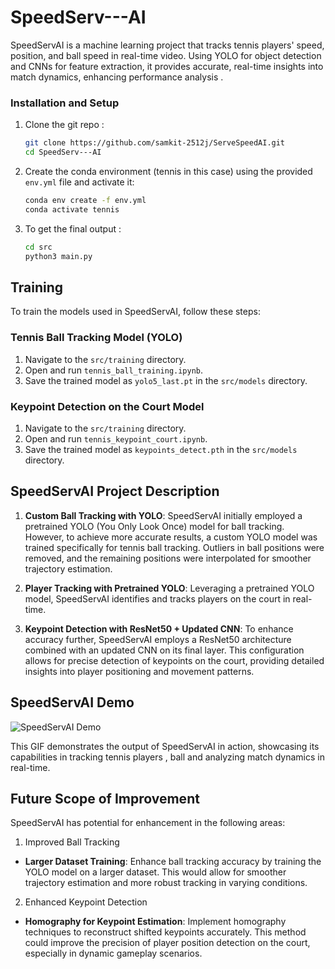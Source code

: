 # SpeedServ---AI
SpeedServAI is a machine learning project that tracks tennis players' speed, position, and ball speed in real-time video. Using YOLO for object detection and CNNs for feature extraction, it provides accurate, real-time insights into match dynamics, enhancing performance analysis . 


### Installation and Setup

1. Clone the git repo :
   ```bash
   git clone https://github.com/samkit-2512j/ServeSpeedAI.git
   cd SpeedServ---AI

2. Create the conda environment (tennis in this case) using the provided `env.yml` file and activate it:
   
   ```bash
   conda env create -f env.yml
   conda activate tennis

3. To get the final output :
   ```bash
   cd src
   python3 main.py

## Training

To train the models used in SpeedServAI, follow these steps:

### Tennis Ball Tracking Model (YOLO)

1. Navigate to the `src/training` directory.
2. Open and run `tennis_ball_training.ipynb`.
3. Save the trained model as `yolo5_last.pt` in the `src/models` directory.

### Keypoint Detection on the Court Model

1. Navigate to the `src/training` directory.
2. Open and run `tennis_keypoint_court.ipynb`.
3. Save the trained model as `keypoints_detect.pth` in the `src/models` directory.


## SpeedServAI Project Description

1. **Custom Ball Tracking with YOLO**: SpeedServAI initially employed a pretrained YOLO (You Only Look Once) model for ball tracking. However, to achieve more accurate results, a custom YOLO model was trained specifically for tennis ball tracking. Outliers in ball positions were removed, and the remaining positions were interpolated for smoother trajectory estimation.

2. **Player Tracking with Pretrained YOLO**: Leveraging a pretrained YOLO model, SpeedServAI identifies and tracks players on the court in real-time.

3. **Keypoint Detection with ResNet50 + Updated CNN**: To enhance accuracy further, SpeedServAI employs a ResNet50 architecture combined with an updated CNN on its final layer. This configuration allows for precise detection of keypoints on the court, providing detailed insights into player positioning and movement patterns.


## SpeedServAI Demo

![SpeedServAI Demo](https://github.com/user-attachments/assets/36d41dd7-8bab-4f11-b271-2da3c388d3bf)

This GIF demonstrates the output of SpeedServAI in action, showcasing its capabilities in tracking tennis players , ball  and analyzing match dynamics in real-time.

## Future Scope of Improvement

SpeedServAI has potential for enhancement in the following areas:

1. Improved Ball Tracking

- **Larger Dataset Training**: Enhance ball tracking accuracy by training the YOLO model on a larger dataset. This would allow for smoother trajectory estimation and more robust tracking in varying conditions.

2. Enhanced Keypoint Detection

- **Homography for Keypoint Estimation**: Implement homography techniques to reconstruct shifted keypoints accurately. This method could improve the precision of player position detection on the court, especially in dynamic gameplay scenarios.





